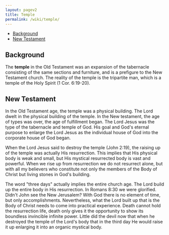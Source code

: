 ```yaml
---
layout: pagev2
title: Temple
permalink: /wiki/temple/
---
```

- [Background](#background)
- [New Testament](#new-testament)

## Background

The **temple** in the Old Testament was an expansion of the tabernacle consisting of the same sections and furniture, and is a prefigure to the New Testament church. The reality of the temple is the tripartite man, which is a temple of the Holy Spirit (1 Cor. 6:19-20).

## New Testament

In the Old Testament age, the temple was a physical building. The Lord dwelt in the physical building of the temple. In the New testament, the age of types was over, the age of fulfillment began. The Lord Jesus was the type of the tabernacle and temple of God. His goal and God's eternal purpose to enlarge the Lord Jesus as the individual house of God into the corporate house of God began.

When the Lord Jesus said to destroy the temple (John 2:19), the raising up of the temple was actually His resurrection. This implies that His physical body is weak and small, but His mystical resurrected body is vast and powerful. When we rise up from resurrection we do not resurrect alone, but with all my believers who constitute not only the members of the Body of Christ but living stones in God's building.

The word "three days" actually implies the entire church age. The Lord build up the entire body in His resurrection. In Romans 8:30 we were glorified. Didn't John see the New Jerusalem? With God there is no element of time, but only accomplishments. Nevertheless, what the Lord built up that is the Body of Christ needs to come into practical experience. Death cannot hold the resurrection life, death only gives it the opportunity to show its boundless invincible infinite power. Little did the devil now that when he destroyed the temple of the Lord's body that in the third day He would raise it up enlarging it into an organic mystical body. 

